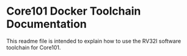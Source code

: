 # Core101 Docker Toolchain Documentation
This readme file is intended to explain how to use the RV32I software toolchain for Core101.

